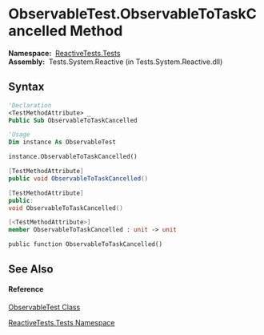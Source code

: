 # ObservableTest.ObservableToTaskCancelled Method

**Namespace:**  [ReactiveTests.Tests](ReactiveTests.Tests\ReactiveTests.Tests.md)  
**Assembly:**  Tests.System.Reactive (in Tests.System.Reactive.dll)

## Syntax

```vb
'Declaration
<TestMethodAttribute> _
Public Sub ObservableToTaskCancelled
```

```vb
'Usage
Dim instance As ObservableTest

instance.ObservableToTaskCancelled()
```

```csharp
[TestMethodAttribute]
public void ObservableToTaskCancelled()
```

```c++
[TestMethodAttribute]
public:
void ObservableToTaskCancelled()
```

```fsharp
[<TestMethodAttribute>]
member ObservableToTaskCancelled : unit -> unit 
```

```jscript
public function ObservableToTaskCancelled()
```

## See Also

#### Reference

[ObservableTest Class](ObservableTest\ObservableTest.md)

[ReactiveTests.Tests Namespace](ReactiveTests.Tests\ReactiveTests.Tests.md)




